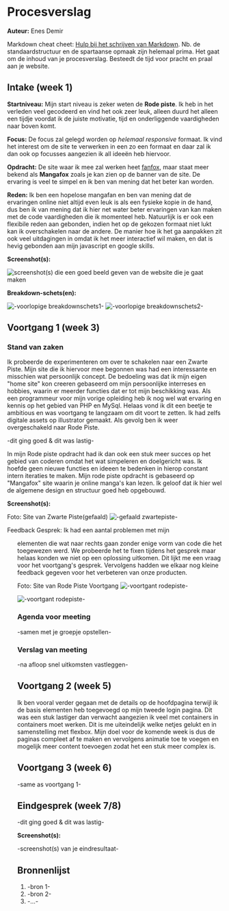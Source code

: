 # Procesverslag
**Auteur:** Enes Demir

Markdown cheat cheet: [Hulp bij het schrijven van Markdown](https://github.com/adam-p/markdown-here/wiki/Markdown-Cheatsheet). Nb. de standaardstructuur en de spartaanse opmaak zijn helemaal prima. Het gaat om de inhoud van je procesverslag. Besteedt de tijd voor pracht en praal aan je website.


## Intake (week 1)

**Startniveau:** Mijn start niveau is zeker weten de **Rode piste**. Ik heb in het verleden veel gecodeerd en vind het ook zeer leuk, alleen duurd het alleen een tijdje voordat ik de juiste motivatie, tijd en onderliggende vaardigheden naar boven komt.

**Focus:** De focus zal gelegd worden op *helemaal responsive* formaat. Ik vind het interest om de site te verwerken in een zo een formaat en daar zal ik dan ook op focusses aangezien ik all ideeën heb hiervoor. 

**Opdracht:** De site waar ik mee zal werken heet [fanfox](http://fanfox.net/), maar staat meer bekend als **Mangafox** zoals je kan zien op de banner van de site. De ervaring is veel te simpel en ik ben van mening dat het beter kan worden.

**Reden:** Ik ben een hopelose mangafan en ben van mening dat de ervaringen online niet altijd even leuk is als een fysieke kopie in de hand, dus ben ik van mening dat ik hier net water beter ervaringen van kan maken met de code vaardigheden die ik momenteel heb. Natuurlijk is er ook een flexibile reden aan gebonden, indien het op de gekozen formaat niet lukt kan ik overschakelen naar de andere. De manier hoe ik het ga aanpakken zit ook veel uitdagingen in omdat ik het meer interactief wil maken, en dat is hevig gebonden aan mijn javascript en google skills.

**Screenshot(s):**

![screenshot(s) die een goed beeld geven van de website die je gaat maken](images/screenshot.png)

**Breakdown-schets(en):**

![-voorlopige breakdownschets1-](images/breakdownschets1.png)
![-voorlopige breakdownschets2-](images/breakdownschets2.png)

## Voortgang 1 (week 3)

### Stand van zaken

Ik probeerde de experimenteren om over te schakelen naar een Zwarte Piste. Mijn site die ik hiervoor mee begonnen was had een interessante en misschien wat persoonlijk concept. De bedoeling was dat ik mijn eigen "home site" kon creeren gebaseerd om mijn persoonlijke interreses en hobbies, waarin er meerder functies dat er tot mijn beschikking was. Als een programmeur voor mijn vorige opleiding heb ik nog wel wat ervaring en kennis op het gebied van PHP en MySql. Helaas vond ik dit een beetje te ambitious en was voortgang te langzaam om dit voort te zetten. Ik had zelfs digitale assets op illustrator gemaakt. Als gevolg ben ik weer overgeschakeld naar Rode Piste.

-dit ging goed & dit was lastig-

In mijn Rode piste opdracht had ik dan ook een stuk meer succes op het gebied van coderen omdat het wat simpeleren en doelgericht was. Ik hoefde geen nieuwe functies en ideeen te bedenken in hierop constant intern iteraties te maken. Mijn rode piste opdracht is gebaseerd op "Mangafox" site waarin je online manga's kan lezen. Ik geloof dat ik hier wel de algemene design en structuur goed heb opgebouwd. 



**Screenshot(s):**

Foto: Site van Zwarte Piste(gefaald)
![-gefaald zwartepiste-](images/zwartepiste.png)

Feedback Gesprek: 
Ik had een aantal problemen met mijn <ul> elementen die wat naar rechts gaan zonder enige vorm van code die het toegewezen werd. We probeerde het te fixen tijdens het gesprek maar helaas konden we niet op een oplossing uitkomen. Dit lijkt me een vraag voor het voortgang's gesprek. Vervolgens hadden we elkaar nog kleine feedback gegeven voor het verbeteren van onze producten. 
  
Foto: Site van Rode Piste Voortgang
![-voortgant rodepiste-](images/versie1.png)

![-voortgant rodepiste-](images/versie1pag2.png)

### Agenda voor meeting

-samen met je groepje opstellen-

### Verslag van meeting

-na afloop snel uitkomsten vastleggen-

## Voortgang 2 (week 5)

Ik ben vooral verder gegaan met de details op de hoofdpagina terwijl ik de basis elementen heb toegevoegd op mijn tweede login pagina. Dit was een stuk lastiger dan verwacht aangezien ik veel met containers in containers moet werken. Dit is me uiteindelijk welke netjes gelukt en in samenstelling met flexbox. Mijn doel voor de komende week is dus de paginas compleet af te maken en vervolgens animatie toe te voegen en mogelijk meer content toevoegen zodat het een stuk meer complex is. 


## Voortgang 3 (week 6)

-same as voortgang 1-



## Eindgesprek (week 7/8)

-dit ging goed & dit was lastig-

**Screenshot(s):**

-screenshot(s) van je eindresultaat-


## Bronnenlijst
1. -bron 1-
2. -bron 2-
3. -...-
